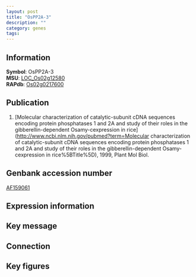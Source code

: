 ```yaml
---
layout: post
title: "OsPP2A-3"
description: ""
category: genes
tags: 
---
```


## Information
__Symbol__: OsPP2A-3  
__MSU__: [LOC_Os02g12580](http://rice.plantbiology.msu.edu/cgi-bin/ORF_infopage.cgi?orf=LOC_Os02g12580)  
__RAPdb__: [Os02g0217600](http://rapdb.dna.affrc.go.jp/viewer/gbrowse_details/irgsp1?name=Os02g0217600)  

## Publication
1. [Molecular characterization of catalytic-subunit cDNA sequences encoding protein phosphatases 1 and 2A and study of their roles in the gibberellin-dependent Osamy-cexpression in rice](http://www.ncbi.nlm.nih.gov/pubmed?term=Molecular characterization of catalytic-subunit cDNA sequences encoding protein phosphatases 1 and 2A and study of their roles in the gibberellin-dependent Osamy-cexpression in rice%5BTitle%5D), 1999, Plant Mol Biol.

## Genbank accession number
[AF159061](http://www.ncbi.nlm.nih.gov/nuccore/AF159061)  

## Expression information

## Key message

## Connection

## Key figures


